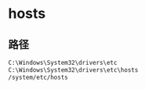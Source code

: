 # hosts

## 路径

```txt
C:\Windows\System32\drivers\etc
C:\Windows\System32\drivers\etc\hosts
/system/etc/hosts

```